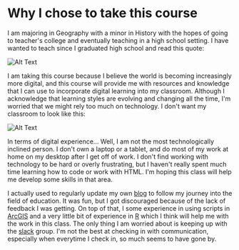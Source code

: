# Why I chose to take this course

I am majoring in Geography with a minor in History with the hopes of going to teacher's college and eventually teaching in a high school setting. I have wanted to teach since I graduated high school and read this quote: 

![Alt Text][Quote]

I am taking this course because I believe the world is becoming increasingly more digital, and this course will provide me with resources and knowledge that I can use to incorporate digital learning into my classroom. Although I acknowledge that learning styles are evolving and changing all the time, I'm worried that we might rely too much on technology. I don't want my classroom to look like this: 

![Alt Text][Classroom]

In terms of digital experience... Well, I am not the most technologically inclined person. I don't own a laptop or a tablet, and do most of my work at home on my desktop after I get off of work. I don't find working with technology to be hard or overly frustrating, but I haven't really spent much time learning how to code or work with HTML. I'm hoping this class will help me develop some skills in that area.

I actually used to regularly update my own [blog] to follow my journey into the field of education. It was fun, but I got discouraged because of the lack of feedback I was getting. On top of that, I some experience in using scripts in [ArcGIS] and a very little bit of experience in [R] which I think will help me with the work in this class. The only thing I am worried about is keeping up with the [slack] group. I'm not the best at checking in with communication, especially when everytime I check in, so much seems to have gone by.

   [Blog]: <https://sebastianmol.wordpress.com/>
   [Quote]: <http://d3kvsdrdan3wbb.cloudfront.net/img/2ed9f19b/1023/A-teacher-affects.jpg>
   [Classroom]: <https://upload.wikimedia.org/wikipedia/commons/0/05/France_in_XXI_Century._School.jpg>
   [R]: https://www.r-project.org/
   [ArcGIS]: https://www.arcgis.com/features/
   [slack]: https://slack.com/
